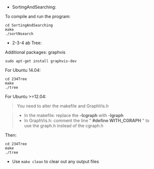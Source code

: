 * SortingAndSearching: 

To compile and run the program:

```
cd SortingAndSearching
make
./sortNsearch
```

* 2-3-4 ab Tree:

Additional packages: graphvis

```
sudo apt-get install graphvis-dev
```

For Ubuntu 14.04:

```
cd 234Tree
make
./tree
```

For Ubuntu >=12.04:

> You need to alter the makefile and GraphVis.h

> * In the makefile: replace the **-lcgraph** with **-lgraph**
> * In GraphVis.h: comment the line " **#define WITH_CGRAPH** " to use the graph.h instead of the cgraph.h

Then:

```
cd 234Tree
make
./tree
```

* Use ```make clean``` to clear out any output files